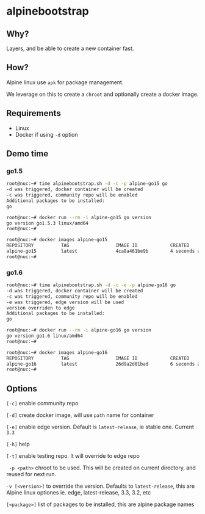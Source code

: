 # alpinebootstrap

## Why?

Layers, and be able to create a new container fast.

## How?

Alpine linux use `apk` for package management.

We leverage on this to create a `chroot` and optionally create a docker image.

## Requirements

- Linux
- Docker if using `-d` option

## Demo time

### go1.5

```bash
root@nuc:~# time alpinebootstrap.sh -d -c -p alpine-go15 go
-d was triggered, docker container will be created
-c was triggered, community repo will be enabled
Additional packages to be installed:
go

root@nuc:~# docker run --rm -i alpine-go15 go version
go version go1.5.3 linux/amd64
root@nuc:~# 

root@nuc:~# docker images alpine-go15
REPOSITORY          TAG                 IMAGE ID            CREATED             SIZE
alpine-go15         latest              4ca8a461be9b        4 seconds ago       179.5 MB
root@nuc:~# 
```

### go1.6

```bash
root@nuc:~# time alpinebootstrap.sh -d -c -e -p alpine-go16 go                                                                                                                                                                                
-d was triggered, docker container will be created
-c was triggered, community repo will be enabled
-e was triggered, edge version will be used
version overriden to edge
Additional packages to be installed:
go

root@nuc:~# docker run --rm -i alpine-go16 go version
go version go1.6 linux/amd64
root@nuc:~# 

root@nuc:~# docker images alpine-go16
REPOSITORY          TAG                 IMAGE ID            CREATED             SIZE
alpine-go16         latest              26d9a2d01bad        6 seconds ago       192.5 MB
root@nuc:~# 
```


## Options

`[-c]`		 enable community repo

`[-d]`		 create docker image, will use `path` name for container

`[-e]`		 enable edge version. Default is `latest-release`, ie stable one. Current `3.3`

`[-h]`		 help

`[-t]`		 enable testing repo. It will override to edge repo

` -p <path>`	 chroot to be used. This will be created on current directory, and reused for next run. 

`-v [<version>]` to override the version. Defaults to `latest-release`, this are Alpine linux optiones ie. edge, latest-release, 3.3, 3.2, etc

`[<package>]`	 list of packages to be installed, this are alpine package names

